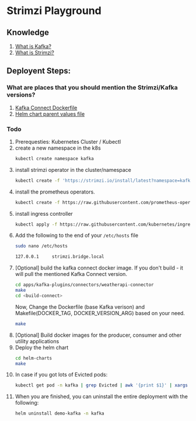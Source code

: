 # Strimzi Playground


## Knowledge
1. [What is Kafka?](./docs/KAFKA.md)
2. [What is Strimzi?](https://strimzi.io/)


## Deployent Steps:

### What are places that you should mention the Strimzi/Kafka versions?
1. [Kafka Connect Dockerfile](build-connect/Dockerfile)
2. [Helm chart parent values file](helm-charts/values.yaml)

### Todo
1. Prerequesties: Kubernetes Cluster / Kubectl 
2. create a new namespace in the k8s
   ```bash
   kubectl create namespace kafka
   ```
3. install strimzi operator in the cluster/namespace
   ```bash
   kubectl create -f 'https://strimzi.io/install/latest?namespace=kafka' -n kafka
   ```
4. install the prometheus operators.
   ```bash
   kubectl create -f https://raw.githubusercontent.com/prometheus-operator/prometheus-operator/master/bundle.yaml -n kafka
   ```
5. install ingress controller
   ```bash
   kubectl apply -f https://raw.githubusercontent.com/kubernetes/ingress-nginx/controller-v1.3.0/deploy/static/provider/cloud/deploy.yaml
   ```
6. Add the following to the end of your `/etc/hosts` file
   ```bash
   sudo nano /etc/hosts
   ```
   ```txt
   127.0.0.1     strimzi.bridge.local
   ```
7. [Optional] build the kafka connect docker image. If you don't build - it will pull the mentioned Kafka Connect version.
   ```bash
   cd apps/kafka-plugins/connectors/weatherapi-connector
   make
   cd <build-connect>
   ```
   Now, Change the Dockerfile (base Kafka verison) and Makefile(DOCKER_TAG, DOCKER_VERSION_ARG) based on your need. 
   ```bash
   make
   ```
8. [Optional] Build docker images for the producer, consumer and other utility applications
9. Deploy the helm chart
    ```bash
    cd helm-charts
    make
    ```
10. In case if you got lots of Evicted pods:
    ```bash
    kubectl get pod -n kafka | grep Evicted | awk '{print $1}' | xargs kubectl delete pod -n kafka
    ```
11. When you are finished, you can uninstall the entire deployment with the following:
    ```bash
    helm uninstall demo-kafka -n kafka
    ```